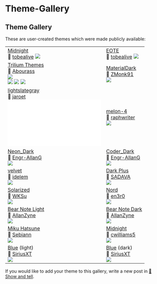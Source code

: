 # Theme-Gallery
Theme Gallery
-------------

These are user-created themes which were made publicly available:

|     |     |
| --- | --- |
| [Midnight](https://github.com/tobealive/trilium-midnight-theme)  <br>👤 [tobealive](https://github.com/tobealive) ![](images/Theme-Gallery%20image.jpg) | [EOTE](https://github.com/tobealive/trilum-eote-theme)  <br>👤 [tobealive](https://github.com/tobealive) ![](images/Theme-Gallery%20preview.jpg) |
| [Trilium Themes](https://github.com/Abourass/TriliumThemes)  <br>👤 [Abourass](https://github.com/Abourass)  <br>![](https://camo.githubusercontent.com/ec9eb12d0f9792a93a87ff2d50c8e0ffafd42359878885e9e8d6498ec34510fe/68747470733a2f2f692e696d6775722e636f6d2f3666466e4d75422e706e67)  <br>![](https://camo.githubusercontent.com/745dd535b982e24b305b35e7ed42d3b4d4dcefac9ae8bd1ed9cceda83b5d1d8a/68747470733a2f2f692e696d6775722e636f6d2f7a4873513363792e706e67) ![](https://camo.githubusercontent.com/8dfbcc44a82f8780d8e2f4e4621b9447f499db2667dce9a220393def28e384dd/68747470733a2f2f692e696d6775722e636f6d2f444d5437784f702e706e67) ![](https://camo.githubusercontent.com/461416d49050e9e4415e4fe5315e2ea6987485d01a624c6d23203f78be33864b/68747470733a2f2f692e696d6775722e636f6d2f616852573667682e706e67) | [MaterialDark](https://github.com/ZMonk91/Material-Dark-Trilium)  <br>👤 [ZMonk91](https://github.com/ZMonk91)  <br>![](https://camo.githubusercontent.com/3486f3d96d823468163a5f968b4b201254b6fd06164321551880c3de6353eeed/68747470733a2f2f692e696d6775722e636f6d2f5a65584635474c2e706e67) |
| [lightslategray](https://github.com/jaroet/trilium-theme-lightslategray)  <br>👤 [jaroet](https://github.com/jaroet)  <br>![](api/images/tHaPJx9C6kS7/Theme-Gallery_lightslategray.p) | [melon-4](https://github.com/raphwriter/trilium-theme-melon)  <br>👤 [raphwriter](https://github.com/raphwriter)  <br>![](images/Theme-Gallery%20scrn4%2001.png) |
| [Neon\_Dark](https://github.com/Engr-AllanG/trilium-themes)  <br>👤 [Engr-AllanG](https://github.com/Engr-AllanG)  <br>![](images/Theme-Gallery%20Neon%20Dark%20Demo%20v.jpeg) | [Coder\_Dark](https://github.com/Engr-AllanG/trilium-themes)  <br>👤 [Engr-AllanG](https://github.com/Engr-AllanG)  <br>![](images/Theme-Gallery%20Trilium%20theme%20co.png) |
| [velvet](https://github.com/idelem/trilium-theme-velvet)  <br>👤 [idelem](https://github.com/idelem)  <br>![](api/images/DXlmWzL5ZGvE/Theme-Gallery_trilium-velvet2.) | [Dark Plus](https://github.com/SADAVA/trilium-notes-theme-dark-plus)  <br>👤 [SADAVA](https://github.com/SADAVA)  <br>![](images/Theme-Gallery%20Screenshot.png) |
| [Solarized](https://github.com/WKSu/trilium-solarized-theme)  <br>👤 [WKSu](https://github.com/WKSu)  <br>![](images/Theme-Gallery%20image.png) | [Nord](https://github.com/en3r0/Trilium-Nord-Theme)  <br>👤 [en3r0](https://github.com/en3r0)  <br>![](images/1%20Theme-Gallery%20image.png) |
| [Bear Note Light](https://github.com/AllanZyne/trilium-bear-theme)  <br>👤 [AllanZyne](https://github.com/AllanZyne)  <br>![](images/Theme-Gallery%20bear-white.png) | [Bear Note Dark](https://github.com/AllanZyne/trilium-bear-theme)  <br>👤 [AllanZyne](https://github.com/AllanZyne)  <br>![](images/Theme-Gallery%20bear-dark.png) |
| [Miku Hatsune](https://github.com/Sebiann/miku-hatsune-trilium-theme)  <br>👤 [Sebiann](https://github.com/Sebiann)  <br>![](images/2%20Theme-Gallery%20image.png) | [Midnight](https://github.com/cwilliams5/Midnight-Trilium-Dark-Mode)  <br>👤 [cwilliams5](https://github.com/cwilliams5)  <br>![](images/Theme-Gallery%20midnight.png) |
| [Blue](https://github.com/SiriusXT/trilium-theme-blue) (light)  <br>👤 [SiriusXT](https://github.com/SiriusXT)  <br>![](images/Theme-Gallery%20screenshot1.png) | [Blue](https://github.com/SiriusXT/trilium-theme-blue) (dark)  <br>👤 [SiriusXT](https://github.com/SiriusXT)  <br>![](images/Theme-Gallery%20screenshot2.png) |

If you would like to add your theme to this gallery, write a new post in [👐 Show and tell](https://github.com/TriliumNext/Notes/discussions/categories/show-and-tell).
